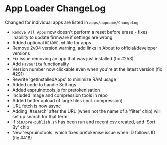 App Loader ChangeLog
====================

Changed for individual apps are listed in `apps/appname/ChangeLog`

* `Remove All Apps` now doesn't perform a reset before erase - fixes inability to update firmware if settings are wrong
* Added optional `README.md` file for apps
* Remove 2v04 version warning, add links in About to official/developer versions
* Fix issue removing an app that was just installed (fix #253)
* Add `Favourite` functionality
* Version number now clickable even when you're at the latest version (fix #291)
* Rewrite 'getInstalledApps' to minimize RAM usage
* Added code to handle Settings
* Added espruinotools.js for pretokenisation
* Included image and compression tools in repo
* Added better upload of large files (incl. compression)
* URL fetch is now async
* Adding '#search' after the URL (when not the name of a 'filter' chip) will set up search for that term
* If `bin/pre-publish.sh` has been run and recent.csv created, add 'Sort By' chip
* New 'espruinotools' which fixes pretokenise issue when ID follows ID (fix #416)
